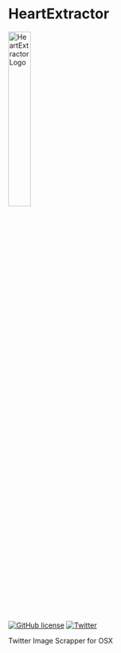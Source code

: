 # HeartExtractor

<img src="https://cdn.rawgit.com/niceb5y/HeartExtractor/master/HeartExtractor.svg" alt="HeartExtractor Logo" style="min-width:150px; width:30%;">

[![GitHub license](https://img.shields.io/badge/license-MIT-blue.svg)](https://raw.githubusercontent.com/niceb5y/HeartExtractor/master/LICENSE) [![Twitter](https://img.shields.io/twitter/url/https/github.com/niceb5y/HeartExtractor.svg?style=social)](https://twitter.com/intent/tweet?text=Heart%20Extractor%20-%20macOS%EB%A5%BC%20%EC%9C%84%ED%95%9C%20%ED%8A%B8%EC%9C%84%ED%84%B0%20%EC%9D%B4%EB%AF%B8%EC%A7%80%20%EC%A0%80%EC%9E%A5%20%EC%95%A0%ED%94%8C%EB%A6%AC%EC%BC%80%EC%9D%B4%EC%85%98&url=https%3A%2F%2Fblog.niceb5y.net%2Fheart-extractor)

Twitter Image Scrapper for OSX
